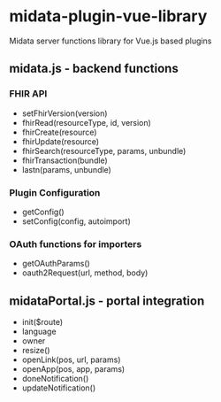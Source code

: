 # midata-plugin-vue-library
Midata server functions library for Vue.js based plugins

## midata.js - backend functions

### FHIR API

* setFhirVersion(version)
* fhirRead(resourceType, id, version)
* fhirCreate(resource)
* fhirUpdate(resource)
* fhirSearch(resourceType, params, unbundle)
* fhirTransaction(bundle)
* lastn(params, unbundle)

### Plugin Configuration

* getConfig()
* setConfig(config, autoimport)

### OAuth functions for importers

* getOAuthParams()
* oauth2Request(url, method, body)

## midataPortal.js - portal integration

* init($route)
* language
* owner
* resize()
* openLink(pos, url, params)
* openApp(pos, app, params)
* doneNotification()
* updateNotification()

